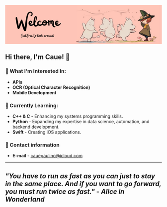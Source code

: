 

<p align="center">
<img align="center" src="https://github.com/caueSordi/caueSordi/blob/main/Welcome.png">
</p>


## Hi there, I'm Caue! 👋

### 👀 What I'm Interested In:
- **APIs**
- **OCR (Optical Character Recognition)**
- **Mobile Development**

### 🌱 Currently Learning:
- **C++ & C** - Enhancing my systems programming skills.
- **Python** - Expanding my expertise in data science, automation, and backend development.
- **Swift** - Creating iOS applications.
  
### 📩 Contact information
- **E-mail** - cauepaulino@icloud.com

---
*"You have to run as fast as you can just to stay in the same place. And if you want to go forward, you must run twice as fast."* - *Alice in Wonderland*
---



